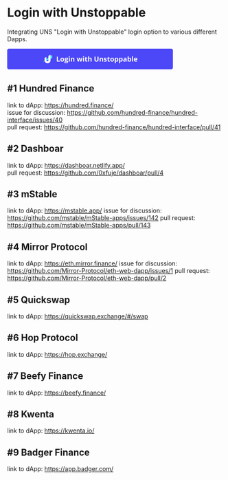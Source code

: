 # Login with Unstoppable
Integrating UNS "Login with Unstoppable" login option to various different Dapps.  

![alt text](https://github.com/0xfuje/login-with-unstoppable/blob/main/assets/login-with-unstoppable-button.png "Unstoppable Domains Login Button")  

## #1 Hundred Finance
link to dApp: https://hundred.finance/  
issue for discussion: https://github.com/hundred-finance/hundred-interface/issues/40  
pull request: https://github.com/hundred-finance/hundred-interface/pull/41

## #2 Dashboar
link to dApp: https://dashboar.netlify.app/  
pull request: https://github.com/0xfuje/dashboar/pull/4

## #3 mStable
link to dApp: https://mstable.app/
issue for discussion: https://github.com/mstable/mStable-apps/issues/142
pull request: https://github.com/mstable/mStable-apps/pull/143

## #4 Mirror Protocol
link to dApp: https://eth.mirror.finance/
issue for discussion: https://github.com/Mirror-Protocol/eth-web-dapp/issues/1
pull request: https://github.com/Mirror-Protocol/eth-web-dapp/pull/2

## #5 Quickswap
link to dApp: https://quickswap.exchange/#/swap

## #6 Hop Protocol
link to dApp: https://hop.exchange/

## #7 Beefy Finance
link to dApp: https://beefy.finance/

## #8 Kwenta
link to dApp: https://kwenta.io/

## #9 Badger Finance
link to dApp: https://app.badger.com/
